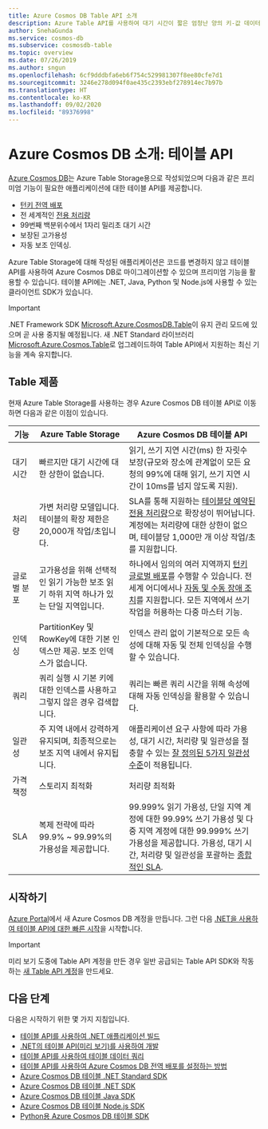 ```yaml
---
title: Azure Cosmos DB Table API 소개
description: Azure Table API를 사용하여 대기 시간이 짧은 엄청난 양의 키-값 데이터를 저장하고 쿼리하는 데 Azure Cosmos DB를 사용하는 방법을 알아봅니다.
author: SnehaGunda
ms.service: cosmos-db
ms.subservice: cosmosdb-table
ms.topic: overview
ms.date: 07/26/2019
ms.author: sngun
ms.openlocfilehash: 6cf9dddbfa6eb6f754c529981307f8ee80cfe7d1
ms.sourcegitcommit: 3246e278d094f0ae435c2393ebf278914ec7b97b
ms.translationtype: HT
ms.contentlocale: ko-KR
ms.lasthandoff: 09/02/2020
ms.locfileid: "89376998"
---
```

# <a name="introduction-to-azure-cosmos-db-table-api"></a>Azure Cosmos DB 소개: 테이블 API

[Azure Cosmos DB](introduction.md)는 Azure Table Storage용으로 작성되었으며 다음과 같은 프리미엄 기능이 필요한 애플리케이션에 대한 테이블 API를 제공합니다.

* [턴키 전역 배포](distribute-data-globally.md)
* 전 세계적인 [전용 처리량](partition-data.md)
* 99번째 백분위수에서 1자리 밀리초 대기 시간
* 보장된 고가용성
* 자동 보조 인덱싱.

Azure Table Storage에 대해 작성된 애플리케이션은 코드를 변경하지 않고 테이블 API를 사용하여 Azure Cosmos DB로 마이그레이션할 수 있으며 프리미엄 기능을 활용할 수 있습니다. 테이블 API에는 .NET, Java, Python 및 Node.js에 사용할 수 있는 클라이언트 SDK가 있습니다.

> [!IMPORTANT]
> .NET Framework SDK [Microsoft.Azure.CosmosDB.Table](https://www.nuget.org/packages/Microsoft.Azure.CosmosDB.Table)이 유지 관리 모드에 있으며 곧 사용 중지될 예정됩니다. 새 .NET Standard 라이브러리 [Microsoft.Azure.Cosmos.Table](https://www.nuget.org/packages/Microsoft.Azure.Cosmos.Table)로 업그레이드하여 Table API에서 지원하는 최신 기능을 계속 유지합니다.

## <a name="table-offerings"></a>Table 제품
현재 Azure Table Storage를 사용하는 경우 Azure Cosmos DB 테이블 API로 이동하면 다음과 같은 이점이 있습니다.

| 기능 | Azure Table Storage | Azure Cosmos DB 테이블 API |
| --- | --- | --- |
| 대기 시간 | 빠르지만 대기 시간에 대한 상한이 없습니다. | 읽기, 쓰기 지연 시간(ms) 한 자릿수 보장(규모와 장소에 관계없이 모든 요청의 99%에 대해 읽기, 쓰기 지연 시간이 10ms를 넘지 않도록 지원). |
| 처리량 | 가변 처리량 모델입니다. 테이블의 확장 제한은 20,000개 작업/초입니다. | SLA를 통해 지원하는 [테이블당 예약된 전용 처리량](request-units.md)으로 확장성이 뛰어납니다. 계정에는 처리량에 대한 상한이 없으며, 테이블당 1,000만 개 이상 작업/초를 지원합니다. |
| 글로벌 분포 | 고가용성을 위해 선택적인 읽기 가능한 보조 읽기 하위 지역 하나가 있는 단일 지역입니다. | 하나에서 임의의 여러 지역까지 [턴키 글로벌 배포](distribute-data-globally.md)를 수행할 수 있습니다. 전 세계 어디에서나 [자동 및 수동 장애 조치](high-availability.md)를 지원합니다. 모든 지역에서 쓰기 작업을 허용하는 다중 마스터 기능. |
| 인덱싱 | PartitionKey 및 RowKey에 대한 기본 인덱스만 제공. 보조 인덱스가 없습니다. | 인덱스 관리 없이 기본적으로 모든 속성에 대해 자동 및 전체 인덱싱을 수행할 수 있습니다. |
| 쿼리 | 쿼리 실행 시 기본 키에 대한 인덱스를 사용하고 그렇지 않은 경우 검색합니다. | 쿼리는 빠른 쿼리 시간을 위해 속성에 대해 자동 인덱싱을 활용할 수 있습니다. |
| 일관성 | 주 지역 내에서 강력하게 유지되며, 최종적으로는 보조 지역 내에서 유지됩니다. | 애플리케이션 요구 사항에 따라 가용성, 대기 시간, 처리량 및 일관성을 절충할 수 있는 [잘 정의된 5가지 일관성 수준](consistency-levels.md)이 적용됩니다. |
| 가격 책정 | 스토리지 최적화 | 처리량 최적화 |
| SLA | 복제 전략에 따라 99.9% ~ 99.99%의 가용성을 제공합니다. | 99.999% 읽기 가용성, 단일 지역 계정에 대한 99.99% 쓰기 가용성 및 다중 지역 계정에 대한 99.999% 쓰기 가용성을 제공합니다. 가용성, 대기 시간, 처리량 및 일관성을 포괄하는 [종합적인 SLA](https://azure.microsoft.com/support/legal/sla/cosmos-db/). |

## <a name="get-started"></a>시작하기

[Azure Portal](https://portal.azure.com)에서 새 Azure Cosmos DB 계정을 만듭니다. 그런 다음 [.NET을 사용하여 테이블 API에 대한 빠른 시작](create-table-dotnet.md)을 시작합니다. 

> [!IMPORTANT]
> 미리 보기 도중에 Table API 계정을 만든 경우 일반 공급되는 Table API SDK와 작동하는 [새 Table API 계정](create-table-dotnet.md#create-a-database-account)을 만드세요.
>

## <a name="next-steps"></a>다음 단계

다음은 시작하기 위한 몇 가지 지침입니다.
* [테이블 API를 사용하여 .NET 애플리케이션 빌드](create-table-dotnet.md)
* [.NET의 테이블 API(미리 보기)를 사용하여 개발](tutorial-develop-table-dotnet.md)
* [테이블 API를 사용하여 테이블 데이터 쿼리](tutorial-query-table.md)
* [테이블 API를 사용하여 Azure Cosmos DB 전역 배포를 설정하는 방법](tutorial-global-distribution-table.md)
* [Azure Cosmos DB 테이블 .NET Standard SDK](table-sdk-dotnet-standard.md)
* [Azure Cosmos DB 테이블 .NET SDK](table-sdk-dotnet.md)
* [Azure Cosmos DB 테이블 Java SDK](table-sdk-java.md)
* [Azure Cosmos DB 테이블 Node.js SDK](table-sdk-nodejs.md)
* [Python용 Azure Cosmos DB 테이블 SDK](table-sdk-python.md)
